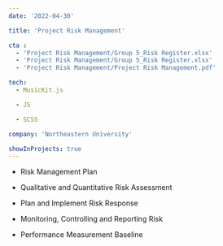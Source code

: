 ```yaml
---
date: '2022-04-30'

title: 'Project Risk Management'

cta :
  - 'Project Risk Management/Group 5_Risk Register.xlsx'   
  - 'Project Risk Management/Group 5_Risk Register.xlsx'
  - 'Project Risk Management/Project Risk Management.pdf'

tech:
  - MusicKit.js

  - JS

  - SCSS

company: 'Northeastern University'

showInProjects: true
---
```


- Risk Management Plan

- Qualitative and Quantitative Risk Assessment

- Plan and Implement Risk Response

- Monitoring, Controlling and Reporting Risk

- Performance Measurement Baseline
